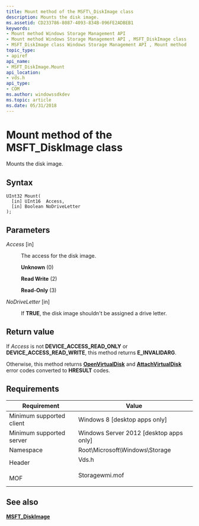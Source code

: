 ```yaml
---
title: Mount method of the MSFT\_DiskImage class
description: Mounts the disk image.
ms.assetid: CD233786-8087-4093-834B-096FE2ADBEB1
keywords:
- Mount method Windows Storage Management API
- Mount method Windows Storage Management API , MSFT_DiskImage class
- MSFT_DiskImage class Windows Storage Management API , Mount method
topic_type:
- apiref
api_name:
- MSFT_DiskImage.Mount
api_location:
- vds.h
api_type:
- COM
ms.author: windowssdkdev
ms.topic: article
ms.date: 05/31/2018
---
```


# Mount method of the MSFT\_DiskImage class

Mounts the disk image.

## Syntax


```mof
UInt32 Mount(
  [in] UInt16  Access,
  [in] Boolean NoDriveLetter
);
```



## Parameters

<dl> <dt>

*Access* \[in\]
</dt> <dd>

The access for the disk image.

<dl> <dt>

<span id="Unknown"></span><span id="unknown"></span><span id="UNKNOWN"></span>**Unknown** (0)
</dt> <dt>

<span id="Read_Write"></span><span id="read_write"></span><span id="READ_WRITE"></span>**Read Write** (2)
</dt> <dt>

<span id="Read-Only"></span><span id="read-only"></span><span id="READ-ONLY"></span>**Read-Only** (3)
</dt> </dl> </dd> <dt>

*NoDriveLetter* \[in\]
</dt> <dd>

If **TRUE**, the disk image shouldn't be assigned a drive letter.

</dd> </dl>

## Return value

If *Access* is not **DEVICE\_ACCESS\_READ\_ONLY** or **DEVICE\_ACCESS\_READ\_WRITE**, this method returns **E\_INVALIDARG**.

Otherwise, this method returns [**OpenVirtualDisk**](/windows/win32/api/virtdisk/nf-virtdisk-openvirtualdisk) and [**AttachVirtualDisk**](/windows/win32/api/virtdisk/nf-virtdisk-attachvirtualdisk) error codes converted to **HRESULT** codes.

## Requirements



| Requirement | Value |
|-------------------------------------|-------------------------------------------------------------------------------------------|
| Minimum supported client<br/> | Windows 8 \[desktop apps only\]<br/>                                                |
| Minimum supported server<br/> | Windows Server 2012 \[desktop apps only\]<br/>                                      |
| Namespace<br/>                | Root\\Microsoft\\Windows\\Storage<br/>                                              |
| Header<br/>                   | <dl> <dt>Vds.h</dt> </dl>          |
| MOF<br/>                      | <dl> <dt>Storagewmi.mof</dt> </dl> |



## See also

<dl> <dt>

[**MSFT\_DiskImage**](msft-diskimage.md)
</dt> </dl>

 

